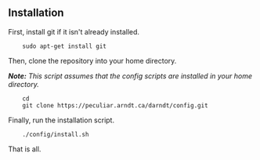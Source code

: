 Installation
------------

First, install git if it isn't already installed.

```text
    sudo apt-get install git
```

Then, clone the repository into your home directory.

_**Note:** This script assumes that the config scripts are installed in your
home directory._

```text
    cd
    git clone https://peculiar.arndt.ca/darndt/config.git
```

Finally, run the installation script.

```text
    ./config/install.sh
```

That is all.
